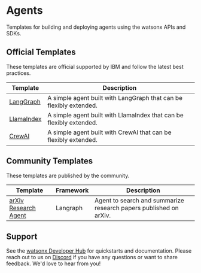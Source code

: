 # Agents

Templates for building and deploying agents using the watsonx APIs and SDKs.

## Official Templates

These templates are official supported by IBM and follow the latest best practices.

| Template                 | Description                                         |
| ------------------------ | --------------------------------------------------- |
| [LangGraph](./langgraph/) | A simple agent built with LangGraph that can be flexibly extended. |
| [LlamaIndex](./llamaindex/) | A simple agent built with LlamaIndex that can be flexibly extended. |
| [CrewAI](./crewai/) | A simple agent built with CrewAI that can be flexibly extended. |

## Community Templates

These templates are published by the community.

| Template                                            | Framework | Description                                                       |
| --------------------------------------------------- | --------- | ----------------------------------------------------------------- |
| [arXiv Research Agent](./langgraph-arxiv-research/) | Langraph  | Agent to search and summarize research papers published on arXiv. |

## Support

See the [watsonx Developer Hub](https://ibm.com/watsonx/developer) for quickstarts and documentation. Please reach out to us on [Discord](https://ibm.biz/wx-discord) if you have any questions or want to share feedback. We'd love to hear from you!
